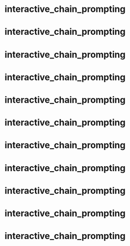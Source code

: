 # interactive_chain_prompting
# interactive_chain_prompting
# interactive_chain_prompting
# interactive_chain_prompting
# interactive_chain_prompting
# interactive_chain_prompting
# interactive_chain_prompting
# interactive_chain_prompting
# interactive_chain_prompting
# interactive_chain_prompting
# interactive_chain_prompting
